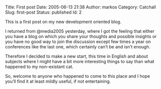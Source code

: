 Title: First post
Date: 2005-06-13 21:38
Author: markos
Category: Catchall
Slug: first-post
Status: published
Id: 2

<html>
 <body>
  <div>
   <p>
    This is a first post on my new development oriented blog.
   </p>
   <p>
    I returned from @media2005 yesterday, where I got the feeling that either you have a blog on which you share your thoughts and possible insights or you have no good way to join the discussion except few times a year on conferences like the last one, which certainly can’t be and isn’t enough.
   </p>
   <p>
    Therefore I decided to make a new start, this time in English and about subjects where I might have a bit more interesting things to say than what happened to my non-existant cat.
   </p>
   <p>
    So, welcome to anyone who happened to come to this place and I hope you’ll find it at least mildly useful, if not entertaining.
   </p>
  </div>
 </body>
</html>